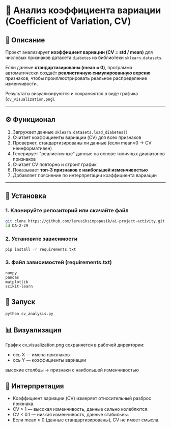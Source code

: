 # 🧮 Анализ коэффициента вариации (Coefficient of Variation, CV)

## 📘 Описание

Проект анализирует **коэффициент вариации (CV = std / mean)** для числовых признаков датасета `diabetes` из библиотеки `sklearn.datasets`.

Если данные **стандартизированы (mean ≈ 0)**, программа автоматически создаёт **реалистичную симулированную версию** признаков, чтобы проиллюстрировать реальное распределение изменчивости.

Результаты визуализируются и сохраняются в виде графика (`cv_visualization.png`).

---

## ⚙️ Функционал

1. Загружает данные `sklearn.datasets.load_diabetes()`
2. Считает коэффициенты вариации (CV) для всех признаков
3. Проверяет, стандартизированы ли данные (если mean≈0 → CV неинформативен)
4. Генерирует "реалистичные" данные на основе типичных диапазонов признаков
5. Считает CV повторно и строит график
6. Показывает **топ-3 признаков с наибольшей изменчивостью**
7. Добавляет пояснение по интерпретации коэффициента вариации

---

## 🧩 Установка

### 1. Клонируйте репозиторий или скачайте файл

```bash
git clone https://github.com/lerusiksimpopusik/ai-project-activity.git
cd DA-2-29
```

### 2. Установите зависимости

```bash
pip install -r requirements.txt
```

### 3. Файл зависимостей (requirements.txt)

```
numpy
pandas
matplotlib
scikit-learn
```

## 🚀 Запуск

```bash
python cv_analysis.py
```

## 📊 Визуализация

График cv_visualization.png сохраняется в рабочей директории:

- ось X — имена признаков
- ось Y — коэффициенты вариации

высокие столбцы → признаки с наибольшей изменчивостью

## 📖 Интерпретация

- Коэффициент вариации (CV) измеряет относительный разброс признака.
- CV > 1 — высокая изменчивость, данные сильно колеблются.
- CV < 0.1 — низкая изменчивость, данные стабильны.
- Если mean ≈ 0 (данные стандартизированы), CV не имеет смысла.
